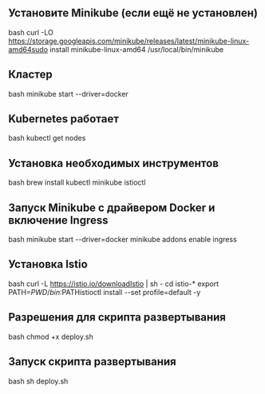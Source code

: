 
## Установите Minikube (если ещё не установлен)
bash
curl -LO https://storage.googleapis.com/minikube/releases/latest/minikube-linux-amd64sudo install minikube-linux-amd64 /usr/local/bin/minikube

## Кластер
bash
minikube start --driver=docker
## Kubernetes работает
bash
kubectl get nodes
## Установка необходимых инструментов
bash
brew install kubectl minikube istioctl
## Запуск Minikube с драйвером Docker и включение Ingress
bash
minikube start --driver=docker
minikube addons enable ingress
## Установка Istio
bash
curl -L https://istio.io/downloadIstio | sh -
cd istio-*
export PATH=$PWD/bin:$PATHistioctl install --set profile=default -y

## Разрешения для скрипта развертывания
bash
chmod +x deploy.sh

## Запуск скрипта развертывания
bash
sh deploy.sh
